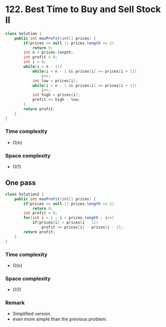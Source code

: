 # 122. Best Time to Buy and Sell Stock II

```java
class Solution {
    public int maxProfit(int[] prices) {
        if(prices == null || prices.length <= 1)
            return 0;
        int n = prices.length;
        int profit = 0;
        int i = 0;
        while(i < n - 1){
            while(i < n - 1 && prices[i] >= prices[i + 1])
                i++;
            int low = prices[i];
            while(i < n - 1 && prices[i] <= prices[i + 1])
                i++;
            int high = prices[i];
            profit += high - low;
        }
        return profit;
    }
}
```
### Time complexity
* O(n)
### Space complexity
* O(1)

## One pass
```java
class Solution2 {
    public int maxProfit(int[] prices) {
        if(prices == null || prices.length <= 1)
            return 0;
        int profit = 0;
        for(int i = 1 ; i < prices.length ; i++)
            if(prices[i] > prices[i - 1])
                profit += prices[i] - prices[i - 1];
        return profit;
    }
}
```
### Time complexity
* O(n)
### Space complexity
* O(1)
### Remark
* Simplified version.
* even more simple than the previous problem.

